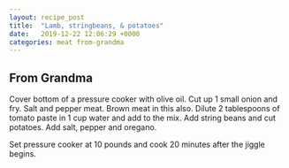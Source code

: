 ```yaml
---
layout: recipe_post
title:  "Lamb, stringbeans, & potatoes"
date:   2019-12-22 12:06:29 +0000
categories: meat from-grandma
---
```


## From Grandma

Cover bottom of a pressure cooker with olive oil. Cut up 1 small onion and fry. Salt and pepper meat. Brown meat in this also. Dilute 2 tablespoons of tomato paste in 1 cup water and add to the mix. Add string beans and cut potatoes. Add salt, pepper and oregano.

 Set pressure cooker at 10 pounds and cook 20 minutes after the jiggle begins.
